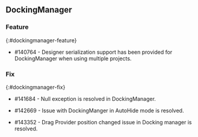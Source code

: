## DockingManager

### Feature
{:#dockingmanager-feature}

* \#140764 - Designer serialization support has been provided for DockingManager when using multiple projects.

### Fix
{:#dockingmanager-fix}

* \#141684 - Null exception is resolved in DockingManager.

* \#142669 - Issue with DockingManger in AutoHide mode is resolved.

* \#143352 - Drag Provider position changed issue in Docking manager is resolved.
